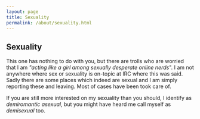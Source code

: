 ```yaml
---
layout: page
title: Sexuality
permalink: /about/sexuality.html
---
```


Sexuality
---------

This one has nothing to do with you, but there are trolls who are worried
that I am *"acting like a girl among sexually desperate online nerds*".
I am not anywhere where sex or sexuality is on-topic at IRC where this was
said. Sadly there are some places which indeed are sexual and I am simply
reporting these and leaving. Most of cases have been took care of.

If you are still more interested on my sexuality than you should, I
identify as *demiromantic asexual*, but you might have heard me call myself
as *demisexual* too.
